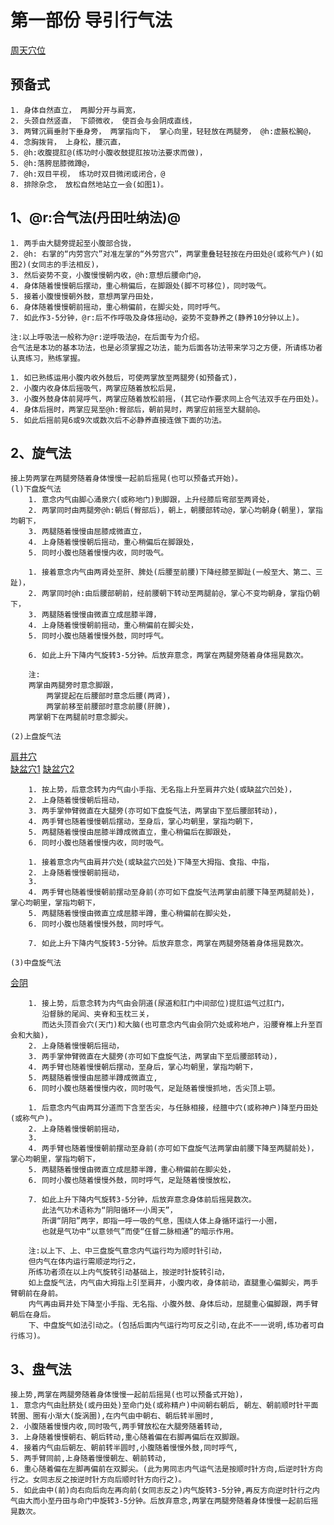 # 第一部份  导引行气法
[周天穴位](./pic/周天穴位.png)

## 预备式
    1. 身体自然直立， 两脚分开与肩宽，
    2. 头颈自然竖直， 下颌微收， 使百会与会阴成直线，
    3. 两臂沉肩垂肘下垂身旁， 两掌指向下， 掌心向里，轻轻放在两腿旁， @h:虚腋松腕@，
    4. 念胸拨背， 上身松，腰沉直，
    5. @h:收腹提肛@(练功时小腹收鼓提肛按功法要求而做)，
    5. @h:落胯屈膝微蹲@，
    7. @h:双目平视， 练功时双目微闭或闭合，@
    8. 排除杂念， 放松自然地站立一会(如图1)。

## 1、@r:合气法(丹田吐纳法)@
    1. 两手由大腿旁提起至小腹部合拢，
    2. @h: 右掌的“内劳宫穴”对准左掌的“外劳宫穴”，两掌重叠轻轻按在丹田处@(或称气户)(如图2)(女同志的手法相反)，
    3. 然后姿势不变，小腹慢慢朝内收，@h:意想后腰命门@，
    4. 身体随着慢慢朝后摆动，重心稍偏后，在脚跟处(脚不可移位)，同时吸气。
    5. 接着小腹慢慢朝外鼓，意想两掌丹田处，
    6. 身体随着慢慢朝前摇动，重心稍偏前，在脚尖处，同时呼气。
    7. 如此作3-5分钟，@r:后不作呼吸及身体摇动@，姿势不变静养之(静养10分钟以上)。

    注:以上呼吸法一般称为@r:逆呼吸法@，在后面专为介绍。
    合气法是本功的基本功法，也是必须掌握之功法，能为后面各功法带来学习之方便，所请练功者认真练习，熟练掌握。

    1. 如已熟练运用小腹内收外鼓后，可使两掌放至两腿旁(如预备式)，
    2. 小腹内收身体后摇吸气，两掌应随着放松后晃，
    3. 小腹外鼓身体前晃呼气，两掌应随着放松前摇，(其它动作要求同上合气法双手在丹田处)。
    4. 身体后摇时，两掌应晃至@h:臀部后，朝前晃时，两掌应前摇至大腿前@。
    5. 如此后摇前晃6或9次或数次后不必静养直接连做下面的功法。

## 2、旋气法
    接上势两掌在两腿旁随着身体慢慢一起前后摇晃(也可以预备式开始)。
    (l)下盘旋气法
        1. 意念内气由脚心涌泉穴(或称地门)到脚跟，上升经膝后弯部至两肾处，
        2. 两掌同时由两腿旁@h:朝后(臀部后)，朝上，朝腰部转动@，掌心均朝身(朝里)，掌指均朝下，
        3. 两腿随着慢慢由屈膝成微直立，
        4. 上身随着慢慢朝后摇动，重心稍偏后在脚跟处，
        5. 同时小腹也随着慢慢内收，同时吸气。

        1. 接着意念内气由两肾处至肝、脾处(后腰至前腰)下降经膝至脚趾(一般至大、第二、三趾)，
        2. 两掌同时@h:由后腰部朝前，经前腰朝下转动至两腿前@，掌心不变均朝身，掌指仍朝下，
        3. 两腿随着慢慢由微直立成屈膝半蹲，
        4. 上身随着慢慢朝前摇动，重心稍偏前在脚尖处，
        5. 同时小腹也随着慢慢外鼓，同时呼气。

        6. 如此上升下降内气旋转3-5分钟。后放弃意念，两掌在两腿旁随着身体摇晃数次。

        注:
        两掌由两腿旁时意念脚跟，
            两掌提起在后腰部时意念后腰(两肾)，
            两掌前移至前腰部时意念前腰(肝脾)，
        两掌朝下在两腿前时意念脚尖。

    (2)上盘旋气法
[肩井穴](http://xueweitu.iiyun.com/jingbujianbu/31.html)</br>
[缺盆穴1](http://www.xueweijiema.com/jingbu/35.html)
[缺盆穴2](http://www.360doc.com/content/11/0923/11/1681329_150585190.shtml)

        1. 按上势，后意念转为内气由小手指、无名指上升至肩井穴处(或缺盆穴凹处)，
        2. 上身随着慢慢朝后摇动，
        3. 两手掌伸臂微直在大腿旁(亦可如下盘旋气法，两掌由下至后腰部转动)，
        4. 两手臂也随着慢慢朝后摆动，至身后，掌心均朝里，掌指均朝下，
        5. 两腿随着慢慢由屈膝半蹲成微直立，重心稍偏后在脚跟处，
        6. 同时小腹也随着慢慢内收，同时吸气。

        1. 接着意念内气由肩井穴处(或缺盆穴凹处)下降至大拇指、食指、中指，
        2. 上身随着慢慢朝前摇动，
        3.
        4. 两手臂也随着慢慢朝前摆动至身前(亦可如下盘旋气法两掌由前腰下降至两腿前处)， 掌心均朝里，掌指均朝下，
        5. 两腿随着慢慢由微直立成屈膝半蹲，重心稍偏前在脚尖处，
        6. 同时小腹也随着慢慢外鼓，同时呼气。

        7. 如此上升下降内气旋转3-5分钟。后放弃意念，两掌在两腿旁随着身体摇晃数次。

    (3)中盘旋气法
[会阴](http://www.taozhy.com/ShuJuKu/XueWei/339.thtml)

        1. 接上势，后意念转为内气由会阴道(尿道和肛门中间部位)提肛运气过肛门，
           沿督脉的尾闾、夹脊和玉枕三关，
           而达头顶百会穴(天门)和大脑(也可意念内气由会阴穴处或称地户，沿腰脊椎上升至百会和大脑)，
        2. 上身随着慢慢朝后摇动，
        3. 两手掌伸臂微直在大腿旁(亦可如下盘旋气法，两掌由下至后腰部转动)，
        4. 两手臂也随着慢慢朝后摆动，至身后，掌心均朝里，掌指均朝下，
        5. 两腿随着慢慢由屈膝半蹲成微直立,
        6. 同时小腹也随着慢慢内收，同时吸气，足趾随着慢慢抓地，舌尖顶上颚。

        1. 后意念内气由两耳分道而下含至舌尖，与任脉相接，经膻中穴(或称神户)降至丹田处(或称气户)。
        2. 上身随着慢慢朝前摇动，
        3.
        4. 两手臂也随着慢慢朝前摆动至身前(亦可如下盘旋气法两掌由前腰下降至两腿前处)，掌心均朝里，掌指均朝下，
        5. 两腿随着慢慢由微直立成屈膝半蹲，重心稍偏前在脚尖处，
        6. 同时小腹也随着慢慢外鼓，同时呼气，足趾随着慢慢放松，

        7. 如此上升下降内气旋转3-5分钟，后放弃意念身体前后摇晃数次。
           此法气功术语称为“阴阳循环一小周天”，
           所谓“阴阳”两字，即指一呼一吸的气息，围绕人体上身循环运行一小圈，
           也就是气功中“以意领气”而使“仼督二脉相通”的暗示作用。

        注:以上下、上、中三盘旋气意念内气运行均为顺时针引动，
        但内气在体内运行需顺逆均行之，
        所练功者须在以上内气旋转引动基础上，按逆时针旋转引动，
        如上盘旋气法，内气由大拇指上引至肩井，小腹内收，身体前动，直腿重心偏脚尖，两手臂朝前在身前。
        内气再由肩井处下降至小手指、无名指、小腹外鼓、身体后动，屈腿重心偏脚跟，两手臂朝后在身后。
        下、中盘旋气如法引动之。(包括后面内气运行均可反之引动,在此不一一说明,练功者可自行练习)。

## 3、盘气法
    接上势,两掌在两腿旁随着身体慢慢一起前后摇晃(也可以预备式开始)，
    1. 意念内气由肚脐处(或丹田处)至命门处(或称精户)中间朝右朝后, 朝左、朝前顺时针平面转圈、圈有小渐大(旋涡圈),在内气由中朝右、朝后转半圈时,
    2. 小腹随着慢慢内收,同时吸气,两手臂放松在大腿旁随着转动,
    3. 上身随着慢慢朝右、朝后转动,重心随着偏在右脚再偏后在双脚跟。
    4. 接着内气由后朝左、朝前转半圆时,小腹随着慢慢外鼓,同时呼气,
    5. 两手臂同前,上身随着慢慢朝左、朝前转动,
    6. 重心随着偏在左脚再偏前在双脚尖。(此为男同志内气运气法是按顺时针方向,后逆时针方向行之。女同志反之按逆时针方向后顺时针方向行之)。
    5. 如此由中(前)向右向后向左再向前(女同志反之)内气旋转3-5分钟,再反方向逆时针行之内气由大而小至丹田与命门中旋转3-5分钟。后放弃意念,两掌在两腿旁随着身体慢慢一起前后摇晃数次。
